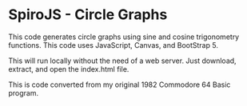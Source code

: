 # SpiroJS - Circle Graphs

This code generates circle graphs using sine and cosine trigonometry functions.  This code uses JavaScript, Canvas, and BootStrap 5.

This will run locally without the need of a web server.  Just download, extract, and open the index.html file.

This is code converted from my original 1982 Commodore 64 Basic program.
